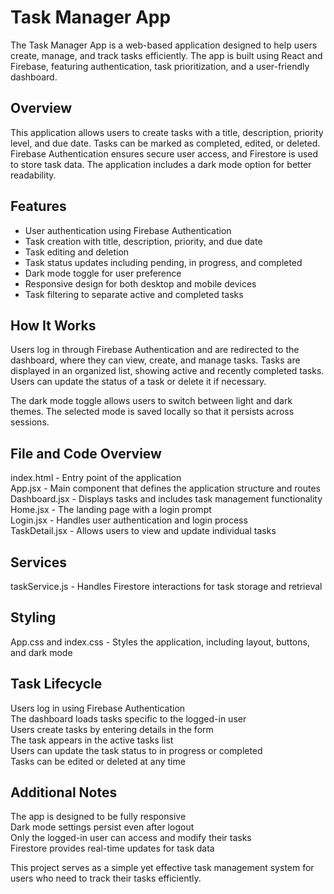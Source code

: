 # Task Manager App  

The Task Manager App is a web-based application designed to help users create, manage, and track tasks efficiently. The app is built using React and Firebase, featuring authentication, task prioritization, and a user-friendly dashboard.  

## Overview  

This application allows users to create tasks with a title, description, priority level, and due date. Tasks can be marked as completed, edited, or deleted. Firebase Authentication ensures secure user access, and Firestore is used to store task data. The application includes a dark mode option for better readability.  

## Features  

- User authentication using Firebase Authentication  
- Task creation with title, description, priority, and due date  
- Task editing and deletion  
- Task status updates including pending, in progress, and completed  
- Dark mode toggle for user preference  
- Responsive design for both desktop and mobile devices  
- Task filtering to separate active and completed tasks  

## How It Works  

Users log in through Firebase Authentication and are redirected to the dashboard, where they can view, create, and manage tasks. Tasks are displayed in an organized list, showing active and recently completed tasks. Users can update the status of a task or delete it if necessary.  

The dark mode toggle allows users to switch between light and dark themes. The selected mode is saved locally so that it persists across sessions.  

## File and Code Overview  

index.html - Entry point of the application  
App.jsx - Main component that defines the application structure and routes  
Dashboard.jsx - Displays tasks and includes task management functionality  
Home.jsx - The landing page with a login prompt  
Login.jsx - Handles user authentication and login process  
TaskDetail.jsx - Allows users to view and update individual tasks  

## Services  

taskService.js - Handles Firestore interactions for task storage and retrieval  

## Styling  

App.css and index.css - Styles the application, including layout, buttons, and dark mode  

## Task Lifecycle  

Users log in using Firebase Authentication  
The dashboard loads tasks specific to the logged-in user  
Users create tasks by entering details in the form  
The task appears in the active tasks list  
Users can update the task status to in progress or completed  
Tasks can be edited or deleted at any time  

## Additional Notes  

The app is designed to be fully responsive  
Dark mode settings persist even after logout  
Only the logged-in user can access and modify their tasks  
Firestore provides real-time updates for task data  

This project serves as a simple yet effective task management system for users who need to track their tasks efficiently.  
